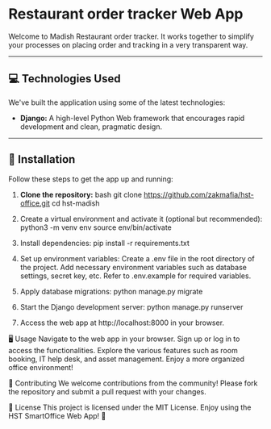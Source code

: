 # **Restaurant order tracker Web App**

Welcome to Madish Restaurant order tracker. It works together to simplify your processes on placing order and tracking in a very transparent way.

---

## 💻 **Technologies Used**

We've built the application using some of the latest technologies:

- **Django:** A high-level Python Web framework that encourages rapid development and clean, pragmatic design.

---

## 🔧 **Installation**

Follow these steps to get the app up and running:

1. **Clone the repository:**
bash
git clone https://github.com/zakmafia/hst-office.git
cd hst-madish

2. Create a virtual environment and activate it (optional but recommended):
python3 -m venv env
source env/bin/activate

3. Install dependencies:
pip install -r requirements.txt

4. Set up environment variables: Create a .env file in the root directory of the project. Add necessary environment variables such as database settings, secret key, etc. Refer to .env.example for required variables.
   
5. Apply database migrations:
python manage.py migrate

6. Start the Django development server:
python manage.py runserver

7. Access the web app at http://localhost:8000 in your browser.

🖥️ Usage
Navigate to the web app in your browser. Sign up or log in to access the functionalities. Explore the various features such as room booking, IT help desk, and asset management. Enjoy a more organized office environment!

🤝 Contributing
We welcome contributions from the community! Please fork the repository and submit a pull request with your changes.

📄 License
This project is licensed under the MIT License. Enjoy using the HST SmartOffice Web App! 🎉
